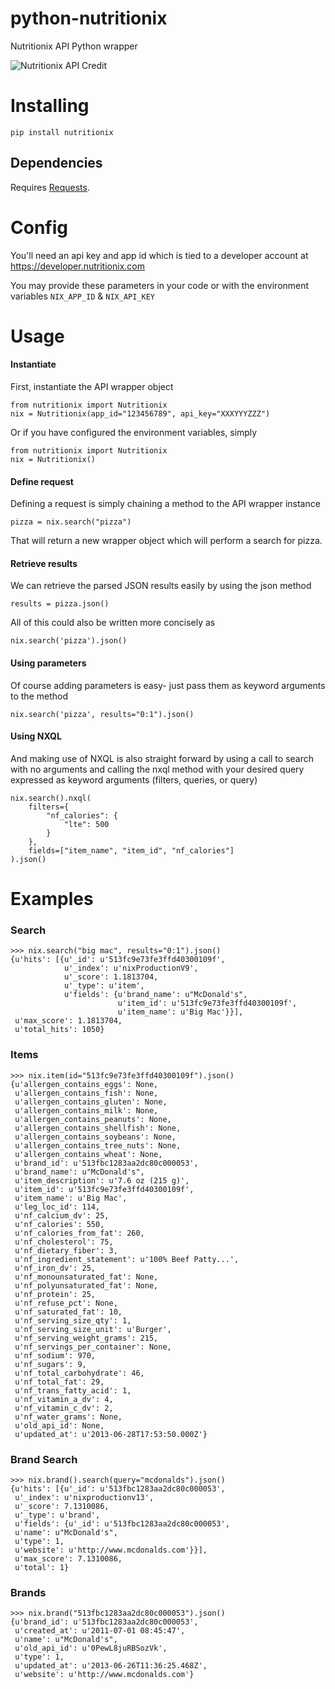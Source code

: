 python-nutritionix
==================

Nutritionix API Python wrapper

![Nutritionix API Credit](https://d3jpl91pxevbkh.cloudfront.net/nutritionix/image/upload/v1363458498/attribution_jqfdgy.png)


Installing
==========

`pip install nutritionix`

Dependencies
------------

Requires [Requests](http://docs.python-requests.org/en/latest/).


Config
======

You'll need an api key and app id which is tied to a developer account at
https://developer.nutritionix.com

You may provide these parameters in your code or with the environment variables
`NIX_APP_ID` &amp; `NIX_API_KEY`


Usage
=====

#### Instantiate ####

First, instantiate the API wrapper object

    from nutritionix import Nutritionix
    nix = Nutritionix(app_id="123456789", api_key="XXXYYYZZZ")

Or if you have configured the environment variables, simply

    from nutritionix import Nutritionix
    nix = Nutritionix()

#### Define request ####

Defining a request is simply chaining a method to the API wrapper instance

    pizza = nix.search("pizza")

That will return a new wrapper object which will perform a search for pizza.

#### Retrieve results ####

We can retrieve the parsed JSON results easily by using the json method

    results = pizza.json()

All of this could also be written more concisely as

    nix.search('pizza').json()

#### Using parameters ####

Of course adding parameters is easy- just pass them as keyword arguments
to the method

    nix.search('pizza', results="0:1").json()

#### Using NXQL ####

And making use of NXQL is also straight forward by using a call to search with
no arguments and calling the nxql method with your desired query expressed as
keyword arguments (filters, queries, or query)

    nix.search().nxql(
        filters={
            "nf_calories": {
                "lte": 500
            }
        },
        fields=["item_name", "item_id", "nf_calories"]
    ).json()


Examples
========

### Search ###

    >>> nix.search("big mac", results="0:1").json()
    {u'hits': [{u'_id': u'513fc9e73fe3ffd40300109f',
                u'_index': u'nixProductionV9',
                u'_score': 1.1813704,
                u'_type': u'item',
                u'fields': {u'brand_name': u"McDonald's",
                            u'item_id': u'513fc9e73fe3ffd40300109f',
                            u'item_name': u'Big Mac'}}],
     u'max_score': 1.1813704,
     u'total_hits': 1050}

### Items ###

    >>> nix.item(id="513fc9e73fe3ffd40300109f").json()
    {u'allergen_contains_eggs': None,
     u'allergen_contains_fish': None,
     u'allergen_contains_gluten': None,
     u'allergen_contains_milk': None,
     u'allergen_contains_peanuts': None,
     u'allergen_contains_shellfish': None,
     u'allergen_contains_soybeans': None,
     u'allergen_contains_tree_nuts': None,
     u'allergen_contains_wheat': None,
     u'brand_id': u'513fbc1283aa2dc80c000053',
     u'brand_name': u"McDonald's",
     u'item_description': u'7.6 oz (215 g)',
     u'item_id': u'513fc9e73fe3ffd40300109f',
     u'item_name': u'Big Mac',
     u'leg_loc_id': 114,
     u'nf_calcium_dv': 25,
     u'nf_calories': 550,
     u'nf_calories_from_fat': 260,
     u'nf_cholesterol': 75,
     u'nf_dietary_fiber': 3,
     u'nf_ingredient_statement': u'100% Beef Patty...',
     u'nf_iron_dv': 25,
     u'nf_monounsaturated_fat': None,
     u'nf_polyunsaturated_fat': None,
     u'nf_protein': 25,
     u'nf_refuse_pct': None,
     u'nf_saturated_fat': 10,
     u'nf_serving_size_qty': 1,
     u'nf_serving_size_unit': u'Burger',
     u'nf_serving_weight_grams': 215,
     u'nf_servings_per_container': None,
     u'nf_sodium': 970,
     u'nf_sugars': 9,
     u'nf_total_carbohydrate': 46,
     u'nf_total_fat': 29,
     u'nf_trans_fatty_acid': 1,
     u'nf_vitamin_a_dv': 4,
     u'nf_vitamin_c_dv': 2,
     u'nf_water_grams': None,
     u'old_api_id': None,
     u'updated_at': u'2013-06-28T17:53:50.000Z'}

### Brand Search ###

    >>> nix.brand().search(query="mcdonalds").json()
    {u'hits': [{u'_id': u'513fbc1283aa2dc80c000053',
     u'_index': u'nixproductionv13',
     u'_score': 7.1310086,
     u'_type': u'brand',
     u'fields': {u'_id': u'513fbc1283aa2dc80c000053',
     u'name': u"McDonald's",
     u'type': 1,
     u'website': u'http://www.mcdonalds.com'}}],
     u'max_score': 7.1310086,
     u'total': 1}

### Brands ###

    >>> nix.brand("513fbc1283aa2dc80c000053").json()
    {u'brand_id': u'513fbc1283aa2dc80c000053',
     u'created_at': u'2011-07-01 08:45:47',
     u'name': u"McDonald's",
     u'old_api_id': u'0PewL8juRBSozVk',
     u'type': 1,
     u'updated_at': u'2013-06-26T11:36:25.468Z',
     u'website': u'http://www.mcdonalds.com'}


